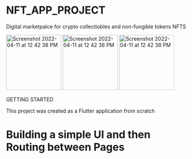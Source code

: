 # NFT_APP_PROJECT

Digital marketpalce for crypto collectiobles and non-fungible tokens NFTS

<img width="150" alt="Screenshot 2022-04-11 at 12 42 38 PM" src="https://user-images.githubusercontent.com/98413109/204063530-4bb61138-f97d-43ea-a846-d9c8ca7c79a6.png">

<img width="150" alt="Screenshot 2022-04-11 at 12 42 38 PM" src="https://user-images.githubusercontent.com/98413109/204063707-cc9eb7c2-4af5-4467-b793-4f95f12760d9.png">

<img width="150" alt="Screenshot 2022-04-11 at 12 42 38 PM" src="https://user-images.githubusercontent.com/98413109/204063709-0f5c7051-4224-4809-bb2e-010c749a7065.png">




GETTING STARTED

This project was created as a Flutter application from scratch 
# Building a simple UI and then Routing between Pages
